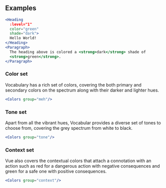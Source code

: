## Examples

```jsx
<Heading
  :level="1"
  color="green"
  shade="dark">
  Hello World!
</Heading>
<Paragraph>
  The heading above is colored a <strong>dark</strong> shade of 
  <strong>green</strong>.
</Paragraph> 
```

### Color set

Vocabulary has a rich set of colors, covering the both primary and secondary 
colors on the spectrum along with their darker and lighter hues.

```jsx { "props": { "className": "i18n-enabled" } }
<Colors group="meh"/>
```

### Tone set

Apart from all the vibrant hues, Vocabular provides a diverse set of tones to 
choose from, covering the grey spectrum from white to black.

```jsx { "props": { "className": "i18n-enabled" } }
<Colors group="tone"/>
```

### Context set

Vue also covers the contextual colors that attach a connotation with an action
such as red for a dangerous action with negative consequences and green for a
safe one with positive consequences.

```jsx { "props": { "className": "i18n-enabled" } }
<Colors group="context"/>
```
